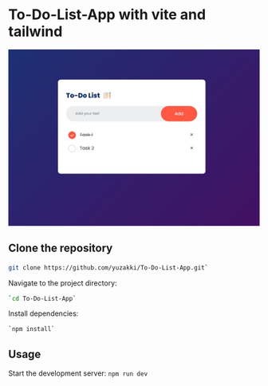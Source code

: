 # To-Do-List-App with vite and tailwind

![Screenshot](/public//design/updated.jpeg)

## Clone the repository

```bash
git clone https://github.com/yuzakki/To-Do-List-App.git`
```

Navigate to the project directory:

```bash
`cd To-Do-List-App`
```

Install dependencies:

```bash
`npm install`
```

## Usage

Start the development server: `npm run dev`

